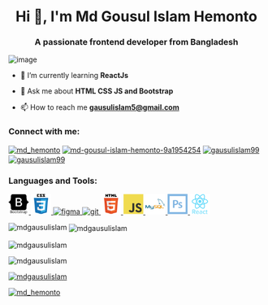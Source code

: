 <meta name="google-site-verification" content="F4q4zo7aMuWCEgJhOYhHfjiTJ67XZTREsDaLfEYl7Jo" />
<h1 align="center">Hi 👋, I'm Md Gousul Islam Hemonto</h1>
<h3 align="center">A passionate frontend developer from Bangladesh</h3>

![image](https://github.com/mdgausulislam/mdgausulislam/assets/140383293/bbfbdf7b-d042-4835-8b0a-708b2d1e6140)


- 🌱 I’m currently learning **ReactJs**

- 💬 Ask me about **HTML CSS JS and Bootstrap**

- 📫 How to reach me **gausulislam5@gmail.com**

<h3 align="left">Connect with me:</h3>
<p align="left">
<a href="https://twitter.com/md_hemonto" target="blank"><img align="center" src="https://raw.githubusercontent.com/rahuldkjain/github-profile-readme-generator/master/src/images/icons/Social/twitter.svg" alt="md_hemonto" height="30" width="40" /></a>
<a href="https://linkedin.com/in/md-gousul-islam-hemonto-9a1954254" target="blank"><img align="center" src="https://raw.githubusercontent.com/rahuldkjain/github-profile-readme-generator/master/src/images/icons/Social/linked-in-alt.svg" alt="md-gousul-islam-hemonto-9a1954254" height="30" width="40" /></a>
<a href="https://fb.com/gausulislam99" target="blank"><img align="center" src="https://raw.githubusercontent.com/rahuldkjain/github-profile-readme-generator/master/src/images/icons/Social/facebook.svg" alt="gausulislam99" height="30" width="40" /></a>
<a href="https://instagram.com/gausulislam99" target="blank"><img align="center" src="https://raw.githubusercontent.com/rahuldkjain/github-profile-readme-generator/master/src/images/icons/Social/instagram.svg" alt="gausulislam99" height="30" width="40" /></a>
</p>

<h3 align="left">Languages and Tools:</h3>
<p align="left"> <a href="https://getbootstrap.com" target="_blank" rel="noreferrer"> <img src="https://raw.githubusercontent.com/devicons/devicon/master/icons/bootstrap/bootstrap-plain-wordmark.svg" alt="bootstrap" width="40" height="40"/> </a> <a href="https://www.w3schools.com/css/" target="_blank" rel="noreferrer"> <img src="https://raw.githubusercontent.com/devicons/devicon/master/icons/css3/css3-original-wordmark.svg" alt="css3" width="40" height="40"/> </a> <a href="https://www.figma.com/" target="_blank" rel="noreferrer"> <img src="https://www.vectorlogo.zone/logos/figma/figma-icon.svg" alt="figma" width="40" height="40"/> </a> <a href="https://git-scm.com/" target="_blank" rel="noreferrer"> <img src="https://www.vectorlogo.zone/logos/git-scm/git-scm-icon.svg" alt="git" width="40" height="40"/> </a> <a href="https://www.w3.org/html/" target="_blank" rel="noreferrer"> <img src="https://raw.githubusercontent.com/devicons/devicon/master/icons/html5/html5-original-wordmark.svg" alt="html5" width="40" height="40"/> </a> <a href="https://developer.mozilla.org/en-US/docs/Web/JavaScript" target="_blank" rel="noreferrer"> <img src="https://raw.githubusercontent.com/devicons/devicon/master/icons/javascript/javascript-original.svg" alt="javascript" width="40" height="40"/> </a> <a href="https://www.mysql.com/" target="_blank" rel="noreferrer"> <img src="https://raw.githubusercontent.com/devicons/devicon/master/icons/mysql/mysql-original-wordmark.svg" alt="mysql" width="40" height="40"/> </a> <a href="https://www.photoshop.com/en" target="_blank" rel="noreferrer"> <img src="https://raw.githubusercontent.com/devicons/devicon/master/icons/photoshop/photoshop-line.svg" alt="photoshop" width="40" height="40"/> </a> <a href="https://reactjs.org/" target="_blank" rel="noreferrer"> <img src="https://raw.githubusercontent.com/devicons/devicon/master/icons/react/react-original-wordmark.svg" alt="react" width="40" height="40"/> </a> </p>

<p><img align="left" src="https://github-readme-stats.vercel.app/api/top-langs?username=mdgausulislam&show_icons=true&locale=en&layout=compact" alt="mdgausulislam" /></p>

<p>&nbsp;<img align="center" src="https://github-readme-stats.vercel.app/api?username=mdgausulislam&show_icons=true&locale=en" alt="mdgausulislam" /></p>

<p><img align="center" src="https://github-readme-streak-stats.herokuapp.com/?user=mdgausulislam&" alt="mdgausulislam" /></p>

<p align="left"> <img src="https://komarev.com/ghpvc/?username=mdgausulislam&label=Profile%20views&color=0e75b6&style=flat" alt="mdgausulislam" /> </p>

<p align="left"> <a href="https://github.com/ryo-ma/github-profile-trophy"><img src="https://github-profile-trophy.vercel.app/?username=mdgausulislam" alt="mdgausulislam" /></a> </p>

<p align="left"> <a href="https://twitter.com/md_hemonto" target="blank"><img src="https://img.shields.io/twitter/follow/md_hemonto?logo=twitter&style=for-the-badge" alt="md_hemonto" /></a> </p>
